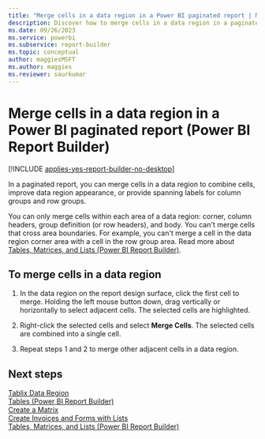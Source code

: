 ```yaml
---
title: "Merge cells in a data region in a Power BI paginated report | Microsoft Docs"
description: Discover how to merge cells in a data region in a paginated report to combine cells, improve data region appearance, or provide spanning labels for column and row groups in Power BI Report Builder.
ms.date: 09/26/2023
ms.service: powerbi
ms.subservice: report-builder
ms.topic: conceptual
author: maggiesMSFT
ms.author: maggies
ms.reviewer: saurkumar
---
```

# Merge cells in a data region in a Power BI paginated report (Power BI Report Builder)

[!INCLUDE [applies-yes-report-builder-no-desktop](../../includes/applies-yes-report-builder-no-desktop.md)]

In a paginated report, you can merge cells in a data region to combine cells, improve data region appearance, or provide spanning labels for column groups and row groups.  
  
You can only merge cells within each area of a data region: corner, column headers, group definition (or row headers), and body. You can't merge cells that cross area boundaries. For example, you can't merge a cell in the data region corner area with a cell in the row group area. Read more about [Tables, Matrices, and Lists &#40;Power BI Report Builder&#41;](../../paginated-reports/report-builder-tables-matrices-lists.md).  
  
  
## To merge cells in a data region  
  
1.  In the data region on the report design surface, click the first cell to merge. Holding the left mouse button down, drag vertically or horizontally to select adjacent cells. The selected cells are highlighted.  
  
2.  Right-click the selected cells and select **Merge Cells**. The selected cells are combined into a single cell.  
  
3.  Repeat steps 1 and 2 to merge other adjacent cells in a data region.  
  
## Next steps  
[Tablix Data Region](../../paginated-reports/report-design/render-data-regions-report-builder-service.md)  
 [Tables &#40;Power BI Report Builder&#41;](/sql/reporting-services/report-design/tables-report-builder-and-ssrs)   
 [Create a Matrix](/sql/reporting-services/report-design/create-a-matrix-report-builder-and-ssrs)   
 [Create Invoices and Forms with Lists](/sql/reporting-services/report-design/create-invoices-and-forms-with-lists-report-builder-and-ssrs)  
[Tables, Matrices, and Lists &#40;Power BI Report Builder&#41;](../../paginated-reports/report-builder-tables-matrices-lists.md)  
  
  
